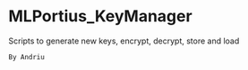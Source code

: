 # MLPortius_KeyManager

Scripts to generate new keys, encrypt, decrypt, store and load

    By Andriu
